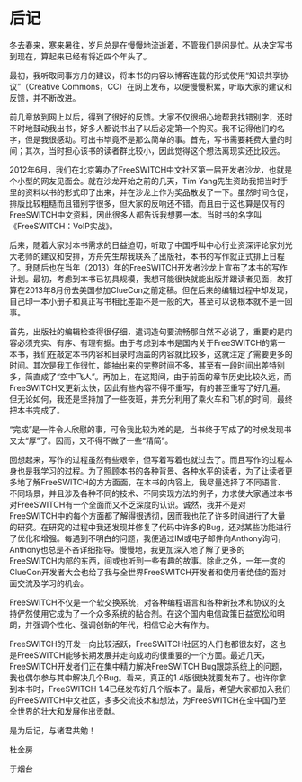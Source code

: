 # 后记

冬去春来，寒来暑往，岁月总是在慢慢地流逝着，不管我们是闲是忙。从决定写书到现在，算起来已经有将近四个年头了。

最初，我听取同事方舟的建议，将本书的内容以博客连载的形式使用“知识共享协议”（Creative Commons，CC）在网上发布，以便慢慢积累，听取大家的建议和反馈，并不断改进。

前几章放到网上以后，得到了很好的反馈。大家不仅很细心地帮我找错别字，还时不时地鼓动我出书，好多人都说书出了以后必定第一个购买。我不记得他们的名字，但是我很感动。可出书毕竟不是那么简单的事。首先，写书需要耗费大量的时间；其次，当时担心该书的读者群比较小，因此觉得这个想法离现实还比较远。

2012年6月，我们在北京筹办了FreeSWITCH中文社区第一届开发者沙龙，也就是个小型的网友见面会。就在沙龙开始之前的几天，Tim Yang先生资助我把当时手里的资料以书的形式印了出来，并在沙龙上作为奖品散发了一下。虽然时间仓促，排版比较粗糙而且错别字很多，但大家的反响还不错。而且由于这也算是仅有的FreeSWITCH中文资料，因此很多人都告诉我想要一本。当时书的名字叫《FreeSWITCH：VoIP实战》。

后来，随着大家对本书需求的日益迫切，听取了中国呼叫中心行业资深评论家刘光大老师的建议和安排，方舟先生帮我联系了出版社，本书的写作就正式排上日程了。我随后也在当年（2013）年的FreeSWITCH开发者沙龙上宣布了本书的写作计划。最初，考虑到本书已初具规模，我想可能很快就能出版并跟读者见面，故打算在2013年8月份去美国参加ClueCon之前定稿。但在后来的编辑过程中却发现，自己印一本小册子和真正写书相比差距不是一般的大，甚至可以说根本就不是一回事。

首先，出版社的编辑检查得很仔细，遣词造句要流畅那自然不必说了，重要的是内容必须充实、有序、有理有据。由于考虑到本书是国内关于FreeSWITCH的第一本书，我们在敲定本书内容和目录时涵盖的内容就比较多，这就注定了需要更多的时间。其次是我工作很忙，能抽出来的完整时间不多，甚至有一段时间出差特别多，简直成了“空中飞人”。再加上，在这期间，由于前面的章节历史比较久远，而FreeSWITCH又更新太快，因此有些内容不得不重写，有的甚至重写了好几遍。但无论如何，我还是坚持加了一些夜班，并充分利用了乘火车和飞机的时间，最终把本书完成了。

“完成”是一件令人欣慰的事，可令我比较为难的是，当书终于写成了的时候发现书又太“厚”了。因而，又不得不做了一些“精简”。

回想起来，写作的过程虽然有些艰辛，但写着写着也就过去了。而且写作的过程本身也是我学习的过程。为了照顾本书的各种背景、各种水平的读者，为了让读者更多地了解FreeSWITCH的方方面面，在本书的内容上，我尽量选择了不同语言、不同场景，并且涉及各种不同的技术、不同实现方法的例子，力求使大家通过本书对FreeSWITCH有一个全面而又不乏深度的认识。诚然，我并不是对FreeSWITCH中的每个方面都了解得很透彻，因而我也花了许多时间进行了大量的研究。在研究的过程中我还发现并修复了代码中许多的Bug，还对某些功能进行了优化和增强。每遇到不明白的问题，我便通过IM或电子邮件向Anthony询问，Anthony也总是不吝详细指导。慢慢地，我更加深入地了解了更多的FreeSWITCH内部的东西，间或也听到一些有趣的故事。除此之外，一年一度的ClueCon开发者大会也给了我与全世界FreeSWITCH开发者和使用者绝佳的面对面交流及学习的机会。

FreeSWITCH不仅是一个软交换系统，对各种编程语言和各种新技术和协议的支持俨然使用它成为了一个众多系统的黏合剂。在这个国内电信政策日益宽松和明朗，并强调个性化、强调创新的年代，相信它必大有作为。

FreeSWITCH的开发一向比较活跃，FreeSWITCH社区的人们也都很友好，这也是FreeSWITCH能够长期发展并走向成功的很重要的一个方面。最近几天，FreeSWITCH开发者们正在集中精力解决FreeSWITCH Bug跟踪系统上的问题，我也偶尔参与其中解决几个Bug。看来，真正的1.4版很快就要发布了。也许你拿到本书时，FreeSWITCH 1.4已经发布好几个版本了。最后，希望大家都加入我们的FreeSWITCH中文社区，多多交流技术和想法，为FreeSWITCH在全中国乃至全世界的壮大和发展作出贡献。

是为后记，与诸君共勉！

杜金房

于烟台